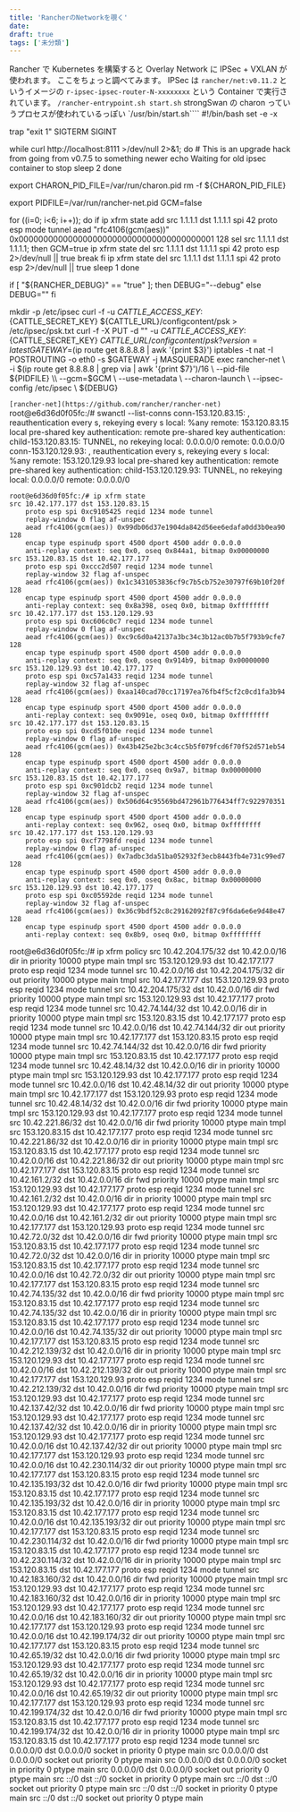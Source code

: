 ```yaml
---
title: 'RancherのNetworkを覗く'
date: 
draft: true
tags: ['未分類']
---
```


Rancher で Kubernetes を構築すると Overlay Network に IPSec + VXLAN が使われます。 ここをちょっと調べてみます。 IPSec は `rancher/net:v0.11.2` というイメージの `r-ipsec-ipsec-router-N-xxxxxxxx` という Container で実行されています。 `/rancher-entrypoint.sh start.sh` strongSwan の charon っていうプロセスが使われているっぽい `/usr/bin/start.sh````
#!/bin/bash
set -e -x

trap "exit 1" SIGTERM SIGINT

while curl http://localhost:8111 >/dev/null 2>&1; do
    # This is an upgrade hack from going from v0.7.5 to something newer
    echo Waiting for old ipsec container to stop
    sleep 2
done

export CHARON\_PID\_FILE=/var/run/charon.pid
rm -f ${CHARON\_PID\_FILE}

export PIDFILE=/var/run/rancher-net.pid
GCM=false

for ((i=0; i<6; i++)); do
    if ip xfrm state add src 1.1.1.1 dst 1.1.1.1 spi 42 proto esp mode tunnel aead "rfc4106(gcm(aes))" 0x0000000000000000000000000000000000000001 128 sel src 1.1.1.1 dst 1.1.1.1; then
        GCM=true
        ip xfrm state del src 1.1.1.1 dst 1.1.1.1 spi 42 proto esp 2>/dev/null || true
        break
    fi
    ip xfrm state del src 1.1.1.1 dst 1.1.1.1 spi 42 proto esp 2>/dev/null || true
    sleep 1
done

if \[ "${RANCHER\_DEBUG}" == "true" \]; then
    DEBUG="--debug"
else
    DEBUG=""
fi

mkdir -p /etc/ipsec
curl -f -u ${CATTLE\_ACCESS\_KEY}:${CATTLE\_SECRET\_KEY} ${CATTLE\_URL}/configcontent/psk > /etc/ipsec/psk.txt
curl -f -X PUT -d "" -u ${CATTLE\_ACCESS\_KEY}:${CATTLE\_SECRET\_KEY} ${CATTLE\_URL}/configcontent/psk?version=latest
GATEWAY=$(ip route get 8.8.8.8 | awk '{print $3}')
iptables -t nat -I POSTROUTING -o eth0 -s $GATEWAY -j MASQUERADE
exec rancher-net \\
-i $(ip route get 8.8.8.8 | grep via | awk '{print $7}')/16 \\
--pid-file ${PIDFILE} \\
--gcm=$GCM \\
--use-metadata \\
--charon-launch \\
--ipsec-config /etc/ipsec \\
${DEBUG}

```[rancher-net](https://github.com/rancher/rancher-net)```
root@e6d36d0f05fc:/# swanctl --list-conns
conn-153.120.83.15: , reauthentication every s, rekeying every s
  local:  %any
  remote: 153.120.83.15
  local pre-shared key authentication:
  remote pre-shared key authentication:
  child-153.120.83.15: TUNNEL, no rekeying
    local:  0.0.0.0/0
    remote: 0.0.0.0/0
conn-153.120.129.93: , reauthentication every s, rekeying every s
  local:  %any
  remote: 153.120.129.93
  local pre-shared key authentication:
  remote pre-shared key authentication:
  child-153.120.129.93: TUNNEL, no rekeying
    local:  0.0.0.0/0
    remote: 0.0.0.0/0

``````
root@e6d36d0f05fc:/# ip xfrm state  
src 10.42.177.177 dst 153.120.83.15
	proto esp spi 0xc9105425 reqid 1234 mode tunnel
	replay-window 0 flag af-unspec
	aead rfc4106(gcm(aes)) 0x99db06d37e1904da842d56ee6edafa0dd3b0ea90 128
	encap type espinudp sport 4500 dport 4500 addr 0.0.0.0
	anti-replay context: seq 0x0, oseq 0x844a1, bitmap 0x00000000
src 153.120.83.15 dst 10.42.177.177
	proto esp spi 0xccc2d507 reqid 1234 mode tunnel
	replay-window 32 flag af-unspec
	aead rfc4106(gcm(aes)) 0x1c3431053836cf9c7b5cb752e30797f69b10f20f 128
	encap type espinudp sport 4500 dport 4500 addr 0.0.0.0
	anti-replay context: seq 0x8a398, oseq 0x0, bitmap 0xffffffff
src 10.42.177.177 dst 153.120.129.93
	proto esp spi 0xc606c0c7 reqid 1234 mode tunnel
	replay-window 0 flag af-unspec
	aead rfc4106(gcm(aes)) 0xc9c6d0a42137a3bc34c3b12ac0b7b5f793b9cfe7 128
	encap type espinudp sport 4500 dport 4500 addr 0.0.0.0
	anti-replay context: seq 0x0, oseq 0x914b9, bitmap 0x00000000
src 153.120.129.93 dst 10.42.177.177
	proto esp spi 0xc57a1433 reqid 1234 mode tunnel
	replay-window 32 flag af-unspec
	aead rfc4106(gcm(aes)) 0xaa140cad70cc17197ea76fb4f5cf2c0cd1fa3b94 128
	encap type espinudp sport 4500 dport 4500 addr 0.0.0.0
	anti-replay context: seq 0x9091e, oseq 0x0, bitmap 0xffffffff
src 10.42.177.177 dst 153.120.83.15
	proto esp spi 0xcd5f010e reqid 1234 mode tunnel
	replay-window 0 flag af-unspec
	aead rfc4106(gcm(aes)) 0x43b425e2bc3c4cc5b5f079fcd6f70f52d571eb54 128
	encap type espinudp sport 4500 dport 4500 addr 0.0.0.0
	anti-replay context: seq 0x0, oseq 0x9a7, bitmap 0x00000000
src 153.120.83.15 dst 10.42.177.177
	proto esp spi 0xc901dcb2 reqid 1234 mode tunnel
	replay-window 32 flag af-unspec
	aead rfc4106(gcm(aes)) 0x506d64c95569bd472961b776434ff7c922970351 128
	encap type espinudp sport 4500 dport 4500 addr 0.0.0.0
	anti-replay context: seq 0x962, oseq 0x0, bitmap 0xffffffff
src 10.42.177.177 dst 153.120.129.93
	proto esp spi 0xcf7798fd reqid 1234 mode tunnel
	replay-window 0 flag af-unspec
	aead rfc4106(gcm(aes)) 0x7adbc3da51ba052932f3ecb8443fb4e731c99ed7 128
	encap type espinudp sport 4500 dport 4500 addr 0.0.0.0
	anti-replay context: seq 0x0, oseq 0x8ac, bitmap 0x00000000
src 153.120.129.93 dst 10.42.177.177
	proto esp spi 0xc05592de reqid 1234 mode tunnel
	replay-window 32 flag af-unspec
	aead rfc4106(gcm(aes)) 0x36c9bdf52c8c29162092f87c9f6da6e6e9d48e47 128
	encap type espinudp sport 4500 dport 4500 addr 0.0.0.0
	anti-replay context: seq 0x8b9, oseq 0x0, bitmap 0xffffffff

``````
root@e6d36d0f05fc:/# ip xfrm policy
src 10.42.204.175/32 dst 10.42.0.0/16 
	dir in priority 10000 ptype main 
	tmpl src 153.120.129.93 dst 10.42.177.177
		proto esp reqid 1234 mode tunnel
src 10.42.0.0/16 dst 10.42.204.175/32 
	dir out priority 10000 ptype main 
	tmpl src 10.42.177.177 dst 153.120.129.93
		proto esp reqid 1234 mode tunnel
src 10.42.204.175/32 dst 10.42.0.0/16 
	dir fwd priority 10000 ptype main 
	tmpl src 153.120.129.93 dst 10.42.177.177
		proto esp reqid 1234 mode tunnel
src 10.42.74.144/32 dst 10.42.0.0/16 
	dir in priority 10000 ptype main 
	tmpl src 153.120.83.15 dst 10.42.177.177
		proto esp reqid 1234 mode tunnel
src 10.42.0.0/16 dst 10.42.74.144/32 
	dir out priority 10000 ptype main 
	tmpl src 10.42.177.177 dst 153.120.83.15
		proto esp reqid 1234 mode tunnel
src 10.42.74.144/32 dst 10.42.0.0/16 
	dir fwd priority 10000 ptype main 
	tmpl src 153.120.83.15 dst 10.42.177.177
		proto esp reqid 1234 mode tunnel
src 10.42.48.14/32 dst 10.42.0.0/16 
	dir in priority 10000 ptype main 
	tmpl src 153.120.129.93 dst 10.42.177.177
		proto esp reqid 1234 mode tunnel
src 10.42.0.0/16 dst 10.42.48.14/32 
	dir out priority 10000 ptype main 
	tmpl src 10.42.177.177 dst 153.120.129.93
		proto esp reqid 1234 mode tunnel
src 10.42.48.14/32 dst 10.42.0.0/16 
	dir fwd priority 10000 ptype main 
	tmpl src 153.120.129.93 dst 10.42.177.177
		proto esp reqid 1234 mode tunnel
src 10.42.221.86/32 dst 10.42.0.0/16 
	dir fwd priority 10000 ptype main 
	tmpl src 153.120.83.15 dst 10.42.177.177
		proto esp reqid 1234 mode tunnel
src 10.42.221.86/32 dst 10.42.0.0/16 
	dir in priority 10000 ptype main 
	tmpl src 153.120.83.15 dst 10.42.177.177
		proto esp reqid 1234 mode tunnel
src 10.42.0.0/16 dst 10.42.221.86/32 
	dir out priority 10000 ptype main 
	tmpl src 10.42.177.177 dst 153.120.83.15
		proto esp reqid 1234 mode tunnel
src 10.42.161.2/32 dst 10.42.0.0/16 
	dir fwd priority 10000 ptype main 
	tmpl src 153.120.129.93 dst 10.42.177.177
		proto esp reqid 1234 mode tunnel
src 10.42.161.2/32 dst 10.42.0.0/16 
	dir in priority 10000 ptype main 
	tmpl src 153.120.129.93 dst 10.42.177.177
		proto esp reqid 1234 mode tunnel
src 10.42.0.0/16 dst 10.42.161.2/32 
	dir out priority 10000 ptype main 
	tmpl src 10.42.177.177 dst 153.120.129.93
		proto esp reqid 1234 mode tunnel
src 10.42.72.0/32 dst 10.42.0.0/16 
	dir fwd priority 10000 ptype main 
	tmpl src 153.120.83.15 dst 10.42.177.177
		proto esp reqid 1234 mode tunnel
src 10.42.72.0/32 dst 10.42.0.0/16 
	dir in priority 10000 ptype main 
	tmpl src 153.120.83.15 dst 10.42.177.177
		proto esp reqid 1234 mode tunnel
src 10.42.0.0/16 dst 10.42.72.0/32 
	dir out priority 10000 ptype main 
	tmpl src 10.42.177.177 dst 153.120.83.15
		proto esp reqid 1234 mode tunnel
src 10.42.74.135/32 dst 10.42.0.0/16 
	dir fwd priority 10000 ptype main 
	tmpl src 153.120.83.15 dst 10.42.177.177
		proto esp reqid 1234 mode tunnel
src 10.42.74.135/32 dst 10.42.0.0/16 
	dir in priority 10000 ptype main 
	tmpl src 153.120.83.15 dst 10.42.177.177
		proto esp reqid 1234 mode tunnel
src 10.42.0.0/16 dst 10.42.74.135/32 
	dir out priority 10000 ptype main 
	tmpl src 10.42.177.177 dst 153.120.83.15
		proto esp reqid 1234 mode tunnel
src 10.42.212.139/32 dst 10.42.0.0/16 
	dir in priority 10000 ptype main 
	tmpl src 153.120.129.93 dst 10.42.177.177
		proto esp reqid 1234 mode tunnel
src 10.42.0.0/16 dst 10.42.212.139/32 
	dir out priority 10000 ptype main 
	tmpl src 10.42.177.177 dst 153.120.129.93
		proto esp reqid 1234 mode tunnel
src 10.42.212.139/32 dst 10.42.0.0/16 
	dir fwd priority 10000 ptype main 
	tmpl src 153.120.129.93 dst 10.42.177.177
		proto esp reqid 1234 mode tunnel
src 10.42.137.42/32 dst 10.42.0.0/16 
	dir fwd priority 10000 ptype main 
	tmpl src 153.120.129.93 dst 10.42.177.177
		proto esp reqid 1234 mode tunnel
src 10.42.137.42/32 dst 10.42.0.0/16 
	dir in priority 10000 ptype main 
	tmpl src 153.120.129.93 dst 10.42.177.177
		proto esp reqid 1234 mode tunnel
src 10.42.0.0/16 dst 10.42.137.42/32 
	dir out priority 10000 ptype main 
	tmpl src 10.42.177.177 dst 153.120.129.93
		proto esp reqid 1234 mode tunnel
src 10.42.0.0/16 dst 10.42.230.114/32 
	dir out priority 10000 ptype main 
	tmpl src 10.42.177.177 dst 153.120.83.15
		proto esp reqid 1234 mode tunnel
src 10.42.135.193/32 dst 10.42.0.0/16 
	dir fwd priority 10000 ptype main 
	tmpl src 153.120.83.15 dst 10.42.177.177
		proto esp reqid 1234 mode tunnel
src 10.42.135.193/32 dst 10.42.0.0/16 
	dir in priority 10000 ptype main 
	tmpl src 153.120.83.15 dst 10.42.177.177
		proto esp reqid 1234 mode tunnel
src 10.42.0.0/16 dst 10.42.135.193/32 
	dir out priority 10000 ptype main 
	tmpl src 10.42.177.177 dst 153.120.83.15
		proto esp reqid 1234 mode tunnel
src 10.42.230.114/32 dst 10.42.0.0/16 
	dir fwd priority 10000 ptype main 
	tmpl src 153.120.83.15 dst 10.42.177.177
		proto esp reqid 1234 mode tunnel
src 10.42.230.114/32 dst 10.42.0.0/16 
	dir in priority 10000 ptype main 
	tmpl src 153.120.83.15 dst 10.42.177.177
		proto esp reqid 1234 mode tunnel
src 10.42.183.160/32 dst 10.42.0.0/16 
	dir fwd priority 10000 ptype main 
	tmpl src 153.120.129.93 dst 10.42.177.177
		proto esp reqid 1234 mode tunnel
src 10.42.183.160/32 dst 10.42.0.0/16 
	dir in priority 10000 ptype main 
	tmpl src 153.120.129.93 dst 10.42.177.177
		proto esp reqid 1234 mode tunnel
src 10.42.0.0/16 dst 10.42.183.160/32 
	dir out priority 10000 ptype main 
	tmpl src 10.42.177.177 dst 153.120.129.93
		proto esp reqid 1234 mode tunnel
src 10.42.0.0/16 dst 10.42.199.174/32 
	dir out priority 10000 ptype main 
	tmpl src 10.42.177.177 dst 153.120.83.15
		proto esp reqid 1234 mode tunnel
src 10.42.65.19/32 dst 10.42.0.0/16 
	dir fwd priority 10000 ptype main 
	tmpl src 153.120.129.93 dst 10.42.177.177
		proto esp reqid 1234 mode tunnel
src 10.42.65.19/32 dst 10.42.0.0/16 
	dir in priority 10000 ptype main 
	tmpl src 153.120.129.93 dst 10.42.177.177
		proto esp reqid 1234 mode tunnel
src 10.42.0.0/16 dst 10.42.65.19/32 
	dir out priority 10000 ptype main 
	tmpl src 10.42.177.177 dst 153.120.129.93
		proto esp reqid 1234 mode tunnel
src 10.42.199.174/32 dst 10.42.0.0/16 
	dir fwd priority 10000 ptype main 
	tmpl src 153.120.83.15 dst 10.42.177.177
		proto esp reqid 1234 mode tunnel
src 10.42.199.174/32 dst 10.42.0.0/16 
	dir in priority 10000 ptype main 
	tmpl src 153.120.83.15 dst 10.42.177.177
		proto esp reqid 1234 mode tunnel
src 0.0.0.0/0 dst 0.0.0.0/0 
	socket in priority 0 ptype main 
src 0.0.0.0/0 dst 0.0.0.0/0 
	socket out priority 0 ptype main 
src 0.0.0.0/0 dst 0.0.0.0/0 
	socket in priority 0 ptype main 
src 0.0.0.0/0 dst 0.0.0.0/0 
	socket out priority 0 ptype main 
src ::/0 dst ::/0 
	socket in priority 0 ptype main 
src ::/0 dst ::/0 
	socket out priority 0 ptype main 
src ::/0 dst ::/0 
	socket in priority 0 ptype main 
src ::/0 dst ::/0 
	socket out priority 0 ptype main

```